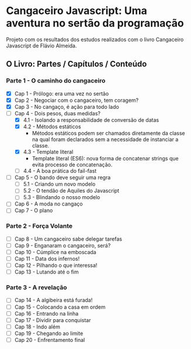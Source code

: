 # Cangaceiro Javascript: Uma aventura no sertão da programação

Projeto com os resultados dos estudos realizados com o livro Cangaceiro Javascript de Flávio Almeida.

## O Livro: Partes / Capítulos / Conteúdo

### Parte 1 - O caminho do cangaceiro

- [x] Cap 1 - Prólogo: era uma vez no sertão
- [x] Cap 2 - Negociar com o cangaceiro, tem coragem?
- [x] Cap 3 - No cangaço, é ação para todo lado
- [ ] Cap 4 - Dois pesos, duas medidas?
    - [x] 4.1 - Isolando a responsabilidade de conversão de datas
    - [x] 4.2 - Métodos estáticos
        - Métodos estáticos podem ser chamados diretamente da classe na qual foram declarados sem a necessidade de instanciar a classe.
    - [x] 4.3 - Template literal
        - Template literal (ES6): nova forma de concatenar strings que evita processo de concatenação.
    - [ ] 4.4 - A boa prática do fail-fast
- [ ] Cap 5 - O bando deve seguir uma regra
    - [ ] 5.1 - Criando um novo modelo
    - [ ] 5.2 - O tendão de Aquiles do Javascript
    - [ ] 5.3 - Blindando o nosso modelo
- [ ] Cap 6 - A moda no cangaço
- [ ] Cap 7 - O plano

### Parte 2 - Força Volante

- [ ] Cap 8 - Um cangaceiro sabe delegar tarefas
- [ ] Cap 9 - Enganaram o cangaceiro, será?
- [ ] Cap 10 - Cúmplice na emboscada
- [ ] Cap 11 - Data dos infernos!
- [ ] Cap 12 - Pilhando o que interessa!
- [ ] Cap 13 - Lutando até o fim

### Parte 3 - A revelação

- [ ] Cap 14 - A algibeira está furada!
- [ ] Cap 15 - Colocando a casa em ordem
- [ ] Cap 16 - Entrando na linha
- [ ] Cap 17 - Dividir para conquistar
- [ ] Cap 18 - Indo além
- [ ] Cap 19 - Chegando ao limite
- [ ] Cap 20 - Enfrentamento final
